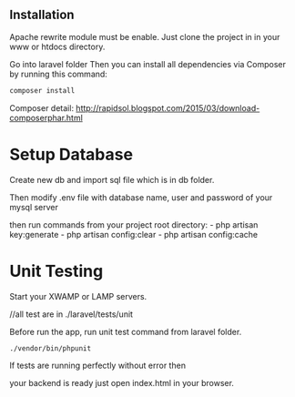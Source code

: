 
## Installation

Apache rewrite module must be enable.
Just clone the project in in your www or htdocs directory.

Go into laravel folder
Then you can install all dependencies via Composer by running this command:
```bash
composer install

```
Composer detail:
http://rapidsol.blogspot.com/2015/03/download-composerphar.html


# Setup Database

Create new db and import sql file which is in db folder.

Then modify .env file with database name, user and password of your mysql server
 
then run commands from your project root directory:
    - php artisan key:generate
    - php artisan config:clear
    - php artisan config:cache
    
# Unit Testing 
Start your XWAMP or LAMP servers.

//all test are in ./laravel/tests/unit

Before run the app, run unit test command from laravel folder. 

```bash
./vendor/bin/phpunit
```
If tests are running perfectly without error then 

your backend is ready just open index.html in your browser.
